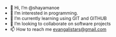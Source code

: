 - 👋 Hi, I’m @shayamanoe
- 👀 I’m interested in programming.
- 🌱 I’m currently learning using GIT and GITHUB
- 💞️ I’m looking to collaborate on software projects
- 📫 How to reach me evangalistars@gmail.com

<!---
shayamanoe/shayamanoe is a ✨ special ✨ repository because its `README.md` (this file) appears on your GitHub profile.
You can click the Preview link to take a look at your changes.
--->
